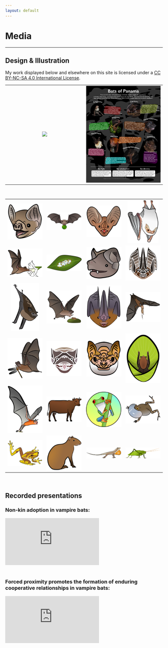 ```yaml
---
layout: default
---
```

# Media
---

## Design & Illustration
My work displayed below and elsewhere on this site is licensed under a [CC BY-NC-SA 4.0 International License](https://creativecommons.org/licenses/by-nc-sa/4.0/). <br/>

<table align="center" style="width:100%">
    <tr>
        <td align="center" width ="50%"><img src="/assets/illustrations/page1.png" width="100%"></td>
        <td align="center" width ="50%"><img src="/assets/illustrations/page2.png" width="100%"></td>
    </tr>
</table> <br/>

<table align="center" style="width:100%">
    <tr>
        <td align="center" width ="25%"><img src="/assets/illustrations/vampire_v02.png" width="100%"></td>
        <td align="center" width ="25%"><img src="/assets/illustrations/ajoffset.png" width="100%"></td>
        <td align="center" width ="25%"><img src="/assets/illustrations/trachops.png" width="100%"></td>  
        <td align="center" width ="25%"><img src="/assets/illustrations/diclidurus.png" width="90%"></td>
    </tr>
    <tr>
        <td align="center"><img src="/assets/illustrations/glossophagaoffset.png" width="100%"></td>
        <td align="center"><img src="/assets/illustrations/ectophylla.png" width="100%"></td>
        <td align="center"><img src="/assets/illustrations/molossus.png" width="100%"></td>
        <td align="center"><img src="/assets/illustrations/lonch2.png" width="100%"></td>
    </tr>
    <tr>
        <td align="center"><img src="/assets/illustrations/saccopteryxoffset.png" width="80%"></td>
        <td align="center"><img src="/assets/illustrations/trachops_sticker_offset.png" width="100%"></td>
        <td align="center"><img src="/assets/illustrations/lonchorhina.png" width="100%"></td>
        <td align="center"><img src="/assets/illustrations/vampyrumoffset.png" width="100%"></td>
    </tr>
    <tr>
        <td align="center"><img src="/assets/illustrations/micronycterisoffset.png" width="100%"></td>
        <td align="center"><img src="/assets/illustrations/molossus_02.png" width="100%"></td>
        <td align="center"><img src="/assets/illustrations/centurio.png" width="100%"></td>
        <td align="center"><img src="/assets/illustrations/spixoffset.png" width="100%"></td>
    </tr>
    <tr>
        <td align="center"><img src="/assets/illustrations/noctilio_v02.png" width="100%"></td>
        <td align="center"><img src="/assets/illustrations/cow_v02_color_offset.png" width="100%"></td>
        <td align="center"><img src="/assets/illustrations/redeye.png" width="100%"></td>
        <td align="center"><img src="/assets/illustrations/tungara.png" width="100%"></td>
    </tr>
    <tr>
        <td align="center"><img src="/assets/illustrations/hila.png" width="100%"></td>
        <td align="center"><img src="/assets/illustrations/neque.png" width="100%"></td>
        <td align="center"><img src="/assets/illustrations/anole.png" width="100%"></td>
        <td align="center"><img src="/assets/illustrations/katydid.png" width="100%"></td>
    </tr>
</table> <br/>

## Recorded presentations
### Non-kin adoption in vampire bats: <br/>
<div class="videoWrapper">
  <div>
   <iframe frameborder="0" allowfullscreen="" src="https://www.youtube.com/embed/Tp19hFQF1h4" title="YouTube video player" frameborder="0" allow="accelerometer; autoplay; clipboard-write; encrypted-media; gyroscope; picture-in-picture; web-share" allowfullscreen></iframe>
  </div>
</div><br/>

### Forced proximity promotes the formation of enduring cooperative relationships in vampire bats: <br/>
<div class="videoWrapper">
  <div>
   <iframe frameborder="0" allowfullscreen="" src="https://www.youtube.com/embed/SM-w9azlOjY" title="YouTube video player" frameborder="0" allow="accelerometer; autoplay; clipboard-write; encrypted-media; gyroscope; picture-in-picture; web-share" allowfullscreen></iframe>
  </div>
</div><br/>


